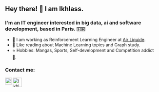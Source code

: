 ## Hey there! 👋 I am Ikhlass.

### I'm an IT engineer interested in big data, ai and software development, based in Paris. 🇫🇷 

- 💼 I am working as Reinforcement Learning Engineer at [Air Liquide][work]. 
- 🌱 Like reading about Machine Learning topics and Graph study.
- ⭐ Hobbies: Mangas, Sports, Self-development and Competition addict 💪.

### Contact me:

[<img align="left" alt="ikhlo | LinkedIn" width="22px" src="https://cdn.jsdelivr.net/npm/simple-icons@v3/icons/linkedin.svg" />][linkedin]

[<img align="left" alt="ikhlo | Kaggle" width="30px" src="https://www.analyticsvidhya.com/wp-content/uploads/2015/06/kaggle-logo-transparent-300.png" />][kaggle]

<br />

[work]: https://www.airliquide.com
[linkedin]: https://www.linkedin.com/in/ikhlass-yaya-oye
[kaggle]: https://www.kaggle.com/ikhlass

